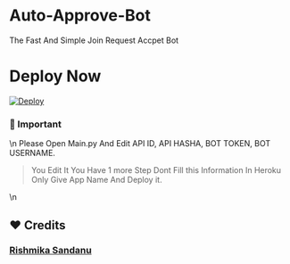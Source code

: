 # Auto-Approve-Bot
The Fast And Simple Join Request Accpet Bot 

# Deploy Now

[![Deploy](https://www.herokucdn.com/deploy/button.svg)](https://heroku.com/deploy?template=https://github.com/RishBropromax/Auto-Approve-Bot.git)

### 📌 Important
\n  Please Open Main.py And Edit API ID, API HASHA, BOT TOKEN, BOT USERNAME.
> You Edit It You Have 1 more Step Dont Fill this Information In Heroku Only Give App Name And Deploy it.

\n
## ❤️ Credits 

### [Rishmika Sandanu](t.me/AboutRishmika)

